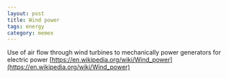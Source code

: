 ```yaml
---
layout: post
title: Wind power
tags: energy
category: memex
---
```


Use of air flow through wind turbines to mechanically power generators for electric power
[https://en.wikipedia.org/wiki/Wind_power](https://en.wikipedia.org/wiki/Wind_power)